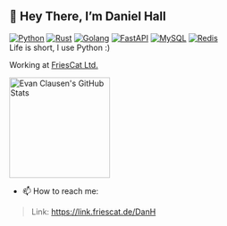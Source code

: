 ## 👋 Hey There, I’m Daniel Hall
<a href="https://www.python.org/"><img src="https://img.shields.io/badge/Python-3776AB?logo=python&logoColor=white" alt="Python"/></a>
<a href="https://www.rust-lang.org/"><img src="https://img.shields.io/badge/Rust-000000?logo=rust&logoColor=white" alt="Rust"/></a>
<a href="https://golang.org/"><img src="https://img.shields.io/badge/Go-00ADD8?logo=go&logoColor=white" alt="Golang"/></a>
<a href="https://fastapi.tiangolo.com/"><img src="https://img.shields.io/badge/FastAPI-009688?logo=fastapi&logoColor=white" alt="FastAPI"/></a>
<a href="https://www.mysql.com/"><img src="https://img.shields.io/badge/MySQL-4479A1?logo=mysql&logoColor=white" alt="MySQL"/></a>
<a href="https://redis.io/"><img src="https://img.shields.io/badge/Redis-DC382D?logo=redis&logoColor=white" alt="Redis"/></a>  
Life is short, I use Python :)  


Working at [FriesCat Ltd.](https://friescat.de/)
<div>
  <img height="180em" src="https://github-readme-stats-sigma-six-23.vercel.app/api?username=DanielHallx&show_icons=true&theme=light" alt="Evan Clausen's GitHub Stats" />
<!--   <img height="180em" src="https://github-readme-stats.vercel.app/api/top-langs/?username=EvanClausen111&layout=compact&theme=light" alt="Evan Clausen's Top Langs" /> -->
</div>

- 📫 How to reach me:
> Link: https://link.friescat.de/DanH

